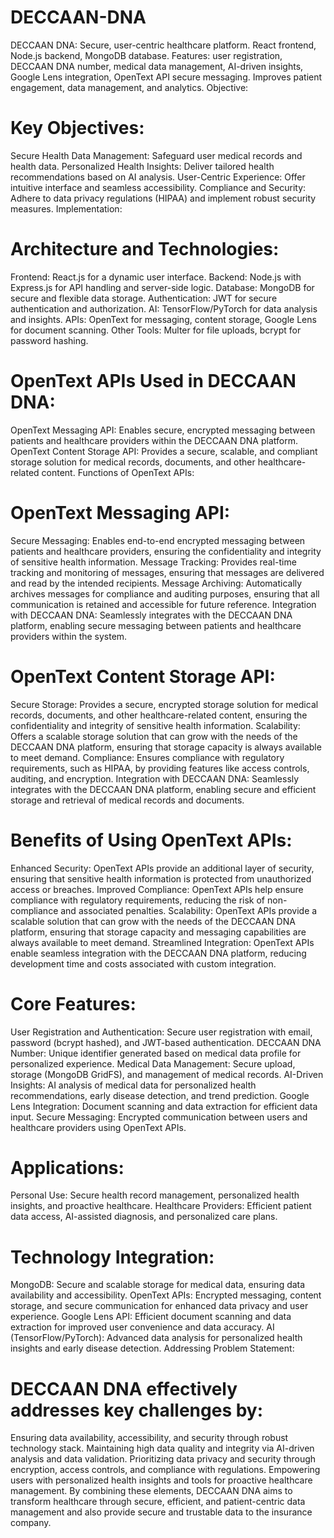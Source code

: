 # DECCAAN-DNA
DECCAAN DNA: Secure, user-centric healthcare platform. React frontend, Node.js backend, MongoDB database. Features: user registration, DECCAAN DNA number, medical data management, AI-driven insights, Google Lens integration, OpenText API secure messaging. Improves patient engagement, data management, and analytics.
Objective:

# Key Objectives:

Secure Health Data Management: Safeguard user medical records and health data.
Personalized Health Insights: Deliver tailored health recommendations based on AI analysis.
User-Centric Experience: Offer intuitive interface and seamless accessibility.
Compliance and Security: Adhere to data privacy regulations (HIPAA) and implement robust security measures.
Implementation:

# Architecture and Technologies:

Frontend: React.js for a dynamic user interface.
Backend: Node.js with Express.js for API handling and server-side logic.
Database: MongoDB for secure and flexible data storage.
Authentication: JWT for secure authentication and authorization.
AI: TensorFlow/PyTorch for data analysis and insights.
APIs: OpenText for messaging, content storage, Google Lens for document scanning.
Other Tools: Multer for file uploads, bcrypt for password hashing.

# OpenText APIs Used in DECCAAN DNA:

OpenText Messaging API: Enables secure, encrypted messaging between patients and healthcare providers within the DECCAAN DNA platform.
OpenText Content Storage API: Provides a secure, scalable, and compliant storage solution for medical records, documents, and other healthcare-related content.
Functions of OpenText APIs:

# OpenText Messaging API:
Secure Messaging: Enables end-to-end encrypted messaging between patients and healthcare providers, ensuring the confidentiality and integrity of sensitive health information.
Message Tracking: Provides real-time tracking and monitoring of messages, ensuring that messages are delivered and read by the intended recipients.
Message Archiving: Automatically archives messages for compliance and auditing purposes, ensuring that all communication is retained and accessible for future reference.
Integration with DECCAAN DNA: Seamlessly integrates with the DECCAAN DNA platform, enabling secure messaging between patients and healthcare providers within the system.

# OpenText Content Storage API:
Secure Storage: Provides a secure, encrypted storage solution for medical records, documents, and other healthcare-related content, ensuring the confidentiality and integrity of sensitive health information.
Scalability: Offers a scalable storage solution that can grow with the needs of the DECCAAN DNA platform, ensuring that storage capacity is always available to meet demand.
Compliance: Ensures compliance with regulatory requirements, such as HIPAA, by providing features like access controls, auditing, and encryption.
Integration with DECCAAN DNA: Seamlessly integrates with the DECCAAN DNA platform, enabling secure and efficient storage and retrieval of medical records and documents.

# Benefits of Using OpenText APIs:
Enhanced Security: OpenText APIs provide an additional layer of security, ensuring that sensitive health information is protected from unauthorized access or breaches.
Improved Compliance: OpenText APIs help ensure compliance with regulatory requirements, reducing the risk of non-compliance and associated penalties.
Scalability: OpenText APIs provide a scalable solution that can grow with the needs of the DECCAAN DNA platform, ensuring that storage capacity and messaging capabilities are always available to meet demand.
Streamlined Integration: OpenText APIs enable seamless integration with the DECCAAN DNA platform, reducing development time and costs associated with custom integration.

# Core Features:

User Registration and Authentication: Secure user registration with email, password (bcrypt hashed), and JWT-based authentication.
DECCAAN DNA Number: Unique identifier generated based on medical data profile for personalized experience.
Medical Data Management: Secure upload, storage (MongoDB GridFS), and management of medical records.
AI-Driven Insights: AI analysis of medical data for personalized health recommendations, early disease detection, and trend prediction.
Google Lens Integration: Document scanning and data extraction for efficient data input.
Secure Messaging: Encrypted communication between users and healthcare providers using OpenText APIs.

# Applications:

Personal Use: Secure health record management, personalized health insights, and proactive healthcare.
Healthcare Providers: Efficient patient data access, AI-assisted diagnosis, and personalized care plans.

# Technology Integration:

MongoDB: Secure and scalable storage for medical data, ensuring data availability and accessibility.
OpenText APIs: Encrypted messaging, content storage, and secure communication for enhanced data privacy and user experience.
Google Lens API: Efficient document scanning and data extraction for improved user convenience and data accuracy.
AI (TensorFlow/PyTorch): Advanced data analysis for personalized health insights and early disease detection.
Addressing Problem Statement:

# DECCAAN DNA effectively addresses key challenges by:

Ensuring data availability, accessibility, and security through robust technology stack.
Maintaining high data quality and integrity via AI-driven analysis and data validation.
Prioritizing data privacy and security through encryption, access controls, and compliance with regulations.
Empowering users with personalized health insights and tools for proactive healthcare management.
By combining these elements, DECCAAN DNA aims to transform healthcare through secure, efficient, and patient-centric data management and also provide secure and trustable data to the insurance company.
